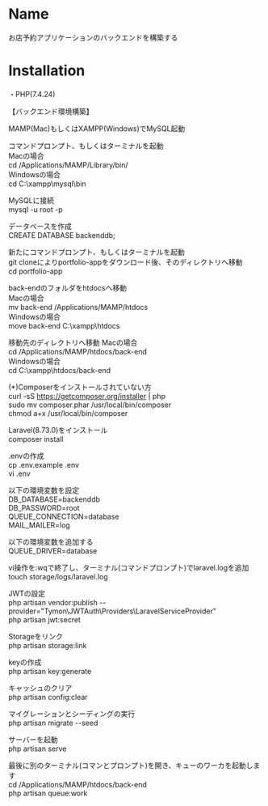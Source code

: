# Name
お店予約アプリケーションのバックエンドを構築する
  
# Installation
・PHP(7.4.24)  
  
【バックエンド環境構築】  
  
MAMP(Mac)もしくはXAMPP(Windows)でMySQL起動

コマンドプロンプト、もしくはターミナルを起動  
Macの場合  
cd /Applications/MAMP/Library/bin/  
Windowsの場合  
cd C:\xampp\mysql\bin  
  
MySQLに接続  
mysql -u root -p  
  
データベースを作成  
CREATE DATABASE backenddb;
  
新たにコマンドプロンプト、もしくはターミナルを起動  
git cloneによりportfolio-appをダウンロード後、そのディレクトリへ移動  
cd portfolio-app  
  
back-endのフォルダをhtdocsへ移動  
Macの場合  
mv back-end /Applications/MAMP/htdocs  
Windowsの場合  
move back-end C:\xampp\htdocs  
  
移動先のディレクトリへ移動
Macの場合  
cd /Applications/MAMP/htdocs/back-end  
Windowsの場合  
cd C:\xampp\htdocs/back-end  
  
(*)Composerをインストールされていない方  
curl -sS https://getcomposer.org/installer | php  
sudo mv composer.phar /usr/local/bin/composer  
chmod a+x /usr/local/bin/composer  
  
Laravel(8.73.0)をインストール  
composer install  
  
.envの作成  
cp .env.example .env  
vi .env  
  
以下の環境変数を設定  
DB_DATABASE=backenddb  
DB_PASSWORD=root  
QUEUE_CONNECTION=database  
MAIL_MAILER=log  
  
以下の環境変数を追加する  
QUEUE_DRIVER=database  
  
vi操作を:wqで終了し、ターミナル(コマンドプロンプト)でlaravel.logを追加  
touch storage/logs/laravel.log
  
JWTの設定  
php artisan vendor:publish --provider="Tymon\JWTAuth\Providers\LaravelServiceProvider"  
php artisan jwt:secret  
  
Storageをリンク  
php artisan storage:link  
  
keyの作成  
php artisan key:generate  
  
キャッシュのクリア  
php artisan config:clear  
  
マイグレーションとシーディングの実行  
php artisan migrate --seed  
  
サーバーを起動  
php artisan serve  
  
最後に別のターミナル(コマンとプロンプト)を開き、キューのワーカを起動します  
cd /Applications/MAMP/htdocs/back-end  
php artisan queue:work  
